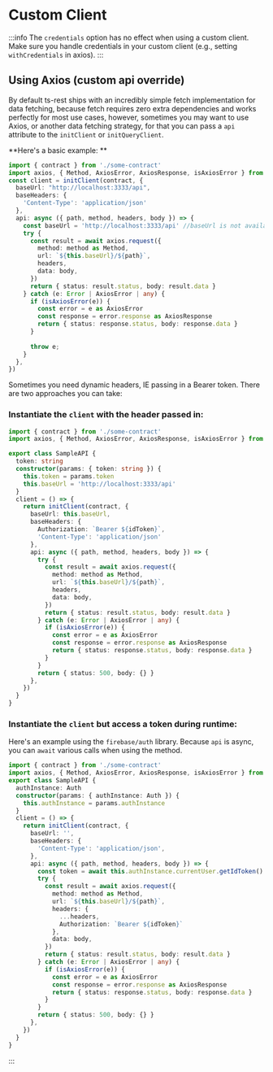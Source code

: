 # Custom Client

:::info
The `credentials` option has no effect when using a custom client. Make sure you handle credentials in your custom client
(e.g., setting `withCredentials` in axios).
:::

## Using Axios (custom api override)

By default ts-rest ships with an incredibly simple fetch 
implementation for data fetching, because fetch requires zero extra
dependencies and works perfectly for most use cases, however, 
sometimes you may want to use Axios, or another data fetching strategy, for that
you can pass a `api` attribute to the `initClient` or `initQueryClient`.

**Here's a basic example: **
```typescript
import { contract } from './some-contract'
import axios, { Method, AxiosError, AxiosResponse, isAxiosError } from 'axios'
const client = initClient(contract, {
  baseUrl: "http://localhost:3333/api",
  baseHeaders: {
    'Content-Type': 'application/json'
  },
  api: async ({ path, method, headers, body }) => {
    const baseUrl = 'http://localhost:3333/api' //baseUrl is not available as a param, yet
    try {
      const result = await axios.request({
        method: method as Method,
        url: `${this.baseUrl}/${path}`,
        headers,
        data: body,
      })
      return { status: result.status, body: result.data }
    } catch (e: Error | AxiosError | any) {
      if (isAxiosError(e)) {
        const error = e as AxiosError
        const response = error.response as AxiosResponse
        return { status: response.status, body: response.data }
      }
      
      throw e;
    }
  },
})
```

Sometimes you need dynamic headers, IE passing in a Bearer token. There are two approaches you can take:

### Instantiate the `client` with the header passed in:

```typescript
import { contract } from './some-contract'
import axios, { Method, AxiosError, AxiosResponse, isAxiosError } from 'axios'

export class SampleAPI {
  token: string
  constructor(params: { token: string }) {
    this.token = params.token
    this.baseUrl = 'http://localhost:3333/api'
  }
  client = () => {
    return initClient(contract, {
      baseUrl: this.baseUrl,
      baseHeaders: {
        Authorization: `Bearer ${idToken}`,
        'Content-Type': 'application/json'
      },
      api: async ({ path, method, headers, body }) => {
        try {
          const result = await axios.request({
            method: method as Method,
            url: `${this.baseUrl}/${path}`,
            headers,
            data: body,
          })
          return { status: result.status, body: result.data }
        } catch (e: Error | AxiosError | any) {
          if (isAxiosError(e)) {
            const error = e as AxiosError
            const response = error.response as AxiosResponse
            return { status: response.status, body: response.data }
          }
        }
        return { status: 500, body: {} }
      },
    })
  }
}
```

### Instantiate the `client` but access a token during runtime:

Here's an example using the `firebase/auth` library. Because `api` is async, you can `await` various calls when using the method. 

```typescript
import { contract } from './some-contract'
import axios, { Method, AxiosError, AxiosResponse, isAxiosError } from 'axios'
export class SampleAPI {
  authInstance: Auth
  constructor(params: { authInstance: Auth }) {
    this.authInstance = params.authInstance
  }
  client = () => {
    return initClient(contract, {
      baseUrl: '',
      baseHeaders: {
        'Content-Type': 'application/json',
      },
      api: async ({ path, method, headers, body }) => {
        const token = await this.authInstance.currentUser.getIdToken()
        try {
          const result = await axios.request({
            method: method as Method,
            url: `${this.baseUrl}/${path}`,
            headers: { 
              ...headers,
              Authorization: `Bearer ${idToken}` 
            },
            data: body,
          })
          return { status: result.status, body: result.data }
        } catch (e: Error | AxiosError | any) {
          if (isAxiosError(e)) {
            const error = e as AxiosError
            const response = error.response as AxiosResponse
            return { status: response.status, body: response.data }
          }
        }
        return { status: 500, body: {} }
      },
    })
  }
}
```

:::